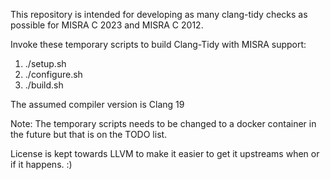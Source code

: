 This repository is intended for developing as many clang-tidy checks as possible for MISRA C 2023 and MISRA C 2012.

Invoke these temporary scripts to build Clang-Tidy with MISRA support:
1. ./setup.sh
2. ./configure.sh
3. ./build.sh

The assumed compiler version is Clang 19

Note: The temporary scripts needs to be changed to a docker container in the future but that is on the TODO list.

License is kept towards LLVM to make it easier to get it upstreams when or if it happens. :)
